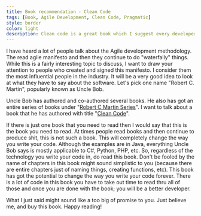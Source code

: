 ```yaml
---
title: Book recommendation - Clean Code
tags: [Book, Agile Development, Clean Code, Pragmatic]
style: border 
color: light 
description: Clean code is a great book which I suggest every developer should read.
---
```


I have heard a lot of people talk about the Agile development methodology. The read agile manifesto and then they continue to do "waterfally" things. While this is a fairly interesting topic to discuss, I want to draw your attention to people who created and signed this manifesto. I consider them the most influential people in the industry. It will be a very good idea to look at what they have to say about the software. Let's pick one name "Robert C. Martin", popularly known as Uncle Bob.

Uncle Bob has authored and co-authored several books. He also has got an entire series of books under "[Robert C Martin Series](http://www.informit.com/imprint/series_detail.aspx?st=61246)". I want to talk about a book that he has authored with title "[Clean Code](https://www.amazon.in/Clean-Code-Handbook-Software-Craftsmanship/dp/0132350882/)".

If there is just one book that you need to read then I would say that this is the book you need to read. At times people read books and then continue to produce shit, this is not such a book. This will completely change the way you write your code. Although the examples are in Java, everything Uncle Bob says is mostly applicable to C#, Python, PHP, etc. So, regardless of the technology you write your code in, do read this book. Don't be fooled by the name of chapters in this book might sound simplistic to you (because there are entire chapters just of naming things, creating functions, etc). This book has got the potential to change the way you write your code forever. There is a lot of code in this book you have to take out time to read thru all of those and once you are done with the book; you will be a better developer.

What I just said might sound like a too big of promise to you. Just believe me, and buy this book.
Happy reading!